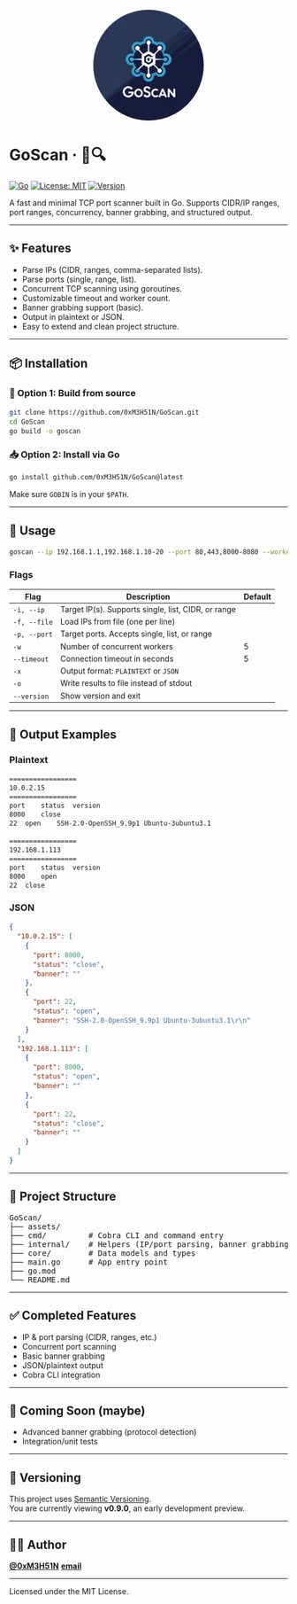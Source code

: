 <p align="center">
  <img src="assets/logo.png" alt="GoScan Logo" width="200" style="border-radius: 50%;" />
</p>

# GoScan · 📡🔍

[![Go](https://img.shields.io/badge/Go-1.24.2-00ADD8?logo=go)](https://golang.org)
[![License: MIT](https://img.shields.io/badge/License-MIT-yellow.svg)](LICENSE)
[![Version](https://img.shields.io/badge/version-v0.9.0-yellowgreen)]()

A fast and minimal TCP port scanner built in Go. Supports CIDR/IP ranges, port ranges, concurrency, banner grabbing, and structured output.

---

## ✨ Features

- Parse IPs (CIDR, ranges, comma-separated lists).
- Parse ports (single, range, list).
- Concurrent TCP scanning using goroutines.
- Customizable timeout and worker count.
- Banner grabbing support (basic).
- Output in plaintext or JSON.
- Easy to extend and clean project structure.

---

## 📦 Installation

### 🔧 Option 1: Build from source

```bash
git clone https://github.com/0xM3H51N/GoScan.git
cd GoScan
go build -o goscan
```

### 📥 Option 2: Install via Go

```bash
go install github.com/0xM3H51N/GoScan@latest
```

Make sure `GOBIN` is in your `$PATH`.

---

## 🚀 Usage

```bash
goscan --ip 192.168.1.1,192.168.1.10-20 --port 80,443,8000-8080 --workers 50 --timeout 3 --output result.json --format json
```

### Flags

| Flag         | Description                                                         | Default |
|--------------|---------------------------------------------------------------------|---------|
| `-i, --ip`   | Target IP(s). Supports single, list, CIDR, or range                 |         |
| `-f, --file` | Load IPs from file (one per line)                                   |         |
| `-p, --port` | Target ports. Accepts single, list, or range                        |         |
| `-w`         | Number of concurrent workers                                        | 5       |
| `--timeout`  | Connection timeout in seconds                                       | 5       |
| `-x`         | Output format: `PLAINTEXT` or `JSON`                                |         |
| `-o`         | Write results to file instead of stdout                             |         |
| `--version`  | Show version and exit                                               |         |

---

## 🧪 Output Examples

### Plaintext
```                           
=================
10.0.2.15
=================
port	status	version
8000	close	
22	open	SSH-2.0-OpenSSH_9.9p1 Ubuntu-3ubuntu3.1

=================
192.168.1.113
=================
port	status	version
8000	open	
22	close	
```

### JSON
```json
{
  "10.0.2.15": [
    {
      "port": 8000,
      "status": "close",
      "banner": ""
    },
    {
      "port": 22,
      "status": "open",
      "banner": "SSH-2.0-OpenSSH_9.9p1 Ubuntu-3ubuntu3.1\r\n"
    }
  ],
  "192.168.1.113": [
    {
      "port": 8000,
      "status": "open",
      "banner": ""
    },
    {
      "port": 22,
      "status": "close",
      "banner": ""
    }
  ]
}
```

---

## 📁 Project Structure

<pre>
GoScan/
├── assets/
├── cmd/         # Cobra CLI and command entry
├── internal/    # Helpers (IP/port parsing, banner grabbing)
├── core/        # Data models and types
├── main.go      # App entry point
├── go.mod
└── README.md
</pre>

---

## ✅ Completed Features

- IP & port parsing (CIDR, ranges, etc.)
- Concurrent port scanning
- Basic banner grabbing
- JSON/plaintext output
- Cobra CLI integration

---

## 🧪 Coming Soon (maybe)

- Advanced banner grabbing (protocol detection)
- Integration/unit tests
---

## 🔖 Versioning

This project uses [Semantic Versioning](https://semver.org/).  
You are currently viewing **v0.9.0**, an early development preview.

---

## 🧑‍💻 Author

**[@0xM3H51N](https://github.com/0xM3H51N)**
**[email](m3h51n@protonmail.com)**

---

Licensed under the MIT License.